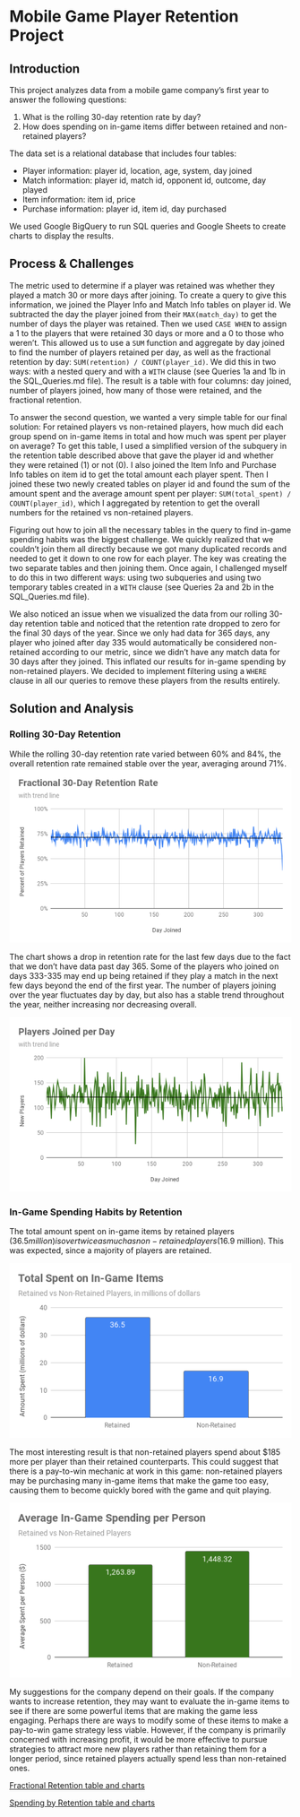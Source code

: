 # Mobile Game Player Retention Project

## Introduction

This project analyzes data from a mobile game company’s first year to answer the following questions:
1. What is the rolling 30-day retention rate by day?
2. How does spending on in-game items differ between retained and non-retained players?

The data set is a relational database that includes four tables:
- Player information: player id, location, age, system, day joined
- Match information: player id, match id, opponent id, outcome, day played
- Item information: item id, price
- Purchase information: player id, item id, day purchased

We used Google BigQuery to run SQL queries and Google Sheets to create charts to display the results.

## Process & Challenges

The metric used to determine if a player was retained was whether they played a match 30 or more days after joining. To create a query to give this information, we joined the Player Info and Match Info tables on player id. We subtracted the day the player joined from their `MAX(match_day)` to get the number of days the player was retained. Then we used `CASE WHEN` to assign a 1 to the players that were retained 30 days or more and a 0 to those who weren’t. This allowed us to use a `SUM` function and aggregate by day joined to find the number of players retained per day, as well as the fractional retention by day: `SUM(retention) / COUNT(player_id)`. We did this in two ways: with a nested query and with a `WITH` clause (see Queries 1a and 1b in the SQL_Queries.md file). The result is a table with four columns: day joined, number of players joined, how many of those were retained, and the fractional retention.

To answer the second question, we wanted a very simple table for our final solution: For retained players vs non-retained players, how much did each group spend on in-game items in total and how much was spent per player on average? To get this table, I used a simplified version of the subquery in the retention table described above that gave the player id and whether they were retained (1) or not (0). I also joined the Item Info and Purchase Info tables on item id to get the total amount each player spent. Then I joined these two newly created tables on player id and found the sum of the amount spent and the average amount spent per player: `SUM(total_spent) / COUNT(player_id)`, which I aggregated by retention to get the overall numbers for the retained vs non-retained players.

Figuring out how to join all the necessary tables in the query to find in-game spending habits was the biggest challenge. We quickly realized that we couldn’t join them all directly because we got many duplicated records and needed to get it down to one row for each player. The key was creating the two separate tables and then joining them. Once again, I challenged myself to do this in two different ways: using two subqueries and using two temporary tables created in a `WITH` clause (see Queries 2a and 2b in the SQL_Queries.md file).

We also noticed an issue when we visualized the data from our rolling 30-day retention table and noticed that the retention rate dropped to zero for the final 30 days of the year. Since we only had data for 365 days, any player who joined after day 335 would automatically be considered non-retained according to our metric, since we didn’t have any match data for 30 days after they joined. This inflated our results for in-game spending by non-retained players. We decided to implement filtering using a `WHERE` clause in all our queries to remove these players from the results entirely.

## Solution and Analysis

### Rolling 30-Day Retention

While the rolling 30-day retention rate varied between 60% and 84%, the overall retention rate remained stable over the year, averaging around 71%.
![30-day retention chart](Retention_Chart.png)

The chart shows a drop in retention rate for the last few days due to the fact that we don’t have data past day 365. Some of the players who joined on days 333-335 may end up being retained if they play a match in the next few days beyond the end of the first year. The number of players joining over the year fluctuates day by day, but also has a stable trend throughout the year, neither increasing nor decreasing overall.

![Players joining chart](Players_Joined_per_Day.png)

### In-Game Spending Habits by Retention

The total amount spent on in-game items by retained players ($36.5 million) is over twice as much as non-retained players ($16.9 million). This was expected, since a majority of players are retained. 

![Total spent by retention chart](Total_Spent_by_Retention.png)

The most interesting result is that non-retained players spend about $185 more per player than their retained counterparts. This could suggest that there is a pay-to-win mechanic at work in this game: non-retained players may be purchasing many in-game items that make the game too easy, causing them to become quickly bored with the game and quit playing. 

![Average spent by retention chart](Avg_Spent_by_Retention.png)

My suggestions for the company depend on their goals. If the company wants to increase retention, they may want to evaluate the in-game items to see if there are some powerful items that are making the game less engaging. Perhaps there are ways to modify some of these items to make a pay-to-win game strategy less viable. However, if the company is primarily concerned with increasing profit, it would be more effective to pursue strategies to attract more new players rather than retaining them for a longer period, since retained players actually spend less than non-retained ones.

[Fractional Retention table and charts](https://docs.google.com/spreadsheets/d/1TcEmIfuYU5jsOtb8fx3eGwZGEiqP4JTSrO84cKI1vY0/edit#gid=183732744)

[Spending by Retention table and charts](https://docs.google.com/spreadsheets/d/1Ym-TaIv49G9PLVmOk8ogKUQLzN2XMrDc6wdZKNkizHk/edit#gid=1727563496)
